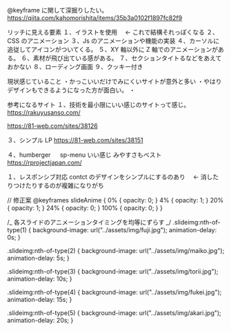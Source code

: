 @keyframe に関して深掘りしたい。
https://qiita.com/kahomorishita/items/35b3a0102f1897fc82f9

リッチに見える要素
１、イラストを使用　 ← これで結構それっぽくなる
２、CSS のアニメーション
３、Js のアニメーションや機能の実装
４、カーソルに追従してアイコンがついてくる。
５、XY 軸以外に Z 軸でのアニメーションがある。
６、素材が飛び出ている感がある。
７、セクションタイトるなどをあえておかない
８、ローディング画面
９、クッキー付き

現状感じていること
・かっこいいだけでみにくいサイトが意外と多い
・やはりデザインもできるようになった方が面白い。
・

参考になるサイト
１、技術を最小限にいい感じのサイトって感じ。
https://rakuyusanso.com/

https://81-web.com/sites/38126

３、シンプル LP
https://81-web.com/sites/38151

４、humberger 　 sp-menu いい感じ みやすさもベスト
https://rprojectjapan.com/

<!-- 課題   -->

１、レスポンシブ対応
contct のデザインをシンプルにするのあり　 ← 消したりつけたりするのが複雑になりがち

// 修正案
@keyframes slideAnime {
0% {
opacity: 0;
}
4% {
opacity: 1;
}
20% {
opacity: 1;
}
24% {
opacity: 0;
}
100% {
opacity: 0;
}
}

/_ 各スライドのアニメーションタイミングを均等にずらす _/
.slideimg:nth-of-type(1) {
background-image: url("../assets/img/fuji.jpg");
animation-delay: 0s;
}

.slideimg:nth-of-type(2) {
background-image: url("../assets/img/maiko.jpg");
animation-delay: 5s;
}

.slideimg:nth-of-type(3) {
background-image: url("../assets/img/torii.jpg");
animation-delay: 10s;
}

.slideimg:nth-of-type(4) {
background-image: url("../assets/img/fukei.jpg");
animation-delay: 15s;
}

.slideimg:nth-of-type(5) {
background-image: url("../assets/img/akari.jpg");
animation-delay: 20s;
}

